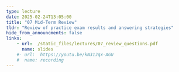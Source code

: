 ```yaml
---
type: lecture
date: 2025-02-24T13:05:00
title: "07 Mid-Term Review" 
tldr: "Review of practice exam results and answering strategies"
hide_from_announcments: false
links: 
    - url:  /static_files/lectures/07_review_questions.pdf
      name: slides
    #- url:  https://youtu.be/kN31Jqx-AGU
    #  name: recording
---
```

